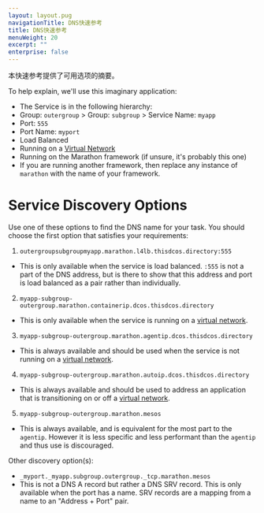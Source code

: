```yaml
---
layout: layout.pug
navigationTitle: DNS快速参考
title: DNS快速参考
menuWeight: 20
excerpt: ""
enterprise: false
---
```

<!-- This source repo for this topic is https://github.com/dcos/dcos-docs -->

本快速参考提供了可用选项的摘要。

To help explain, we'll use this imaginary application:

* The Service is in the following hierarchy: 
 * Group: `outergroup` > Group: `subgroup` > Service Name: `myapp`
* Port: `555` 
 * Port Name: `myport`
 * Load Balanced
* Running on a [Virtual Network](/1.10/networking/load-balancing-vips/virtual-networks/)
* Running on the Marathon framework (if unsure, it's probably this one) 
 * If you are running another framework, then replace any instance of `marathon` with the name of your framework.

# Service Discovery Options

Use one of these options to find the DNS name for your task. You should choose the first option that satisfies your requirements:

1. `outergroupsubgroupmyapp.marathon.l4lb.thisdcos.directory:555` 
 * This is only available when the service is load balanced. `:555` is not a part of the DNS address, but is there to show that this address and port is load balanced as a pair rather than individually.
2. `myapp-subgroup-outergroup.marathon.containerip.dcos.thisdcos.directory` 
 * This is only available when the service is running on a [virtual network](/1.10/networking/load-balancing-vips/virtual-networks/).
3. `myapp-subgroup-outergroup.marathon.agentip.dcos.thisdcos.directory` 
 * This is always available and should be used when the service is not running on a [virtual network](/1.10/networking/load-balancing-vips/virtual-networks/).
4. `myapp-subgroup-outergroup.marathon.autoip.dcos.thisdcos.directory` 
 * This is always available and should be used to address an application that is transitioning on or off a [virtual network](/1.10/networking/load-balancing-vips/virtual-networks/).
5. `myapp-subgroup-outergroup.marathon.mesos` 
 * This is always available, and is equivalent for the most part to the `agentip`. However it is less specific and less performant than the `agentip` and thus use is discouraged.

Other discovery option(s):

* `_myport._myapp.subgroup.outergroup._tcp.marathon.mesos` 
 * This is not a DNS A record but rather a DNS SRV record. This is only available when the port has a name. SRV records are a mapping from a name to an "Address + Port" pair.